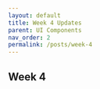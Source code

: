 ```yaml
---
layout: default
title: Week 4 Updates
parent: UI Components
nav_order: 2
permalink: /posts/week-4
---
```

## Week 4

